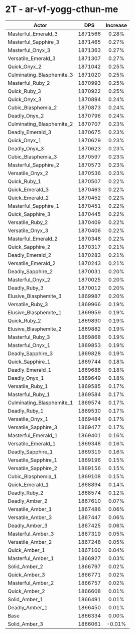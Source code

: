 # 2T - ar-vf-yogg-cthun-me
| Actor | DPS | Increase |
|---|:---:|:---:|
|Masterful_Emerald_3|1871566|0.28%|
|Masterful_Sapphire_3|1871465|0.27%|
|Masterful_Onyx_3|1871363|0.27%|
|Versatile_Emerald_3|1871307|0.27%|
|Quick_Onyx_2|1871042|0.25%|
|Culminating_Blasphemite_3|1871020|0.25%|
|Masterful_Ruby_2|1870993|0.25%|
|Quick_Ruby_3|1870922|0.25%|
|Quick_Onyx_3|1870894|0.24%|
|Cubic_Blasphemia_2|1870873|0.24%|
|Deadly_Onyx_2|1870796|0.24%|
|Culminating_Blasphemite_2|1870707|0.23%|
|Deadly_Emerald_3|1870675|0.23%|
|Quick_Onyx_1|1870629|0.23%|
|Deadly_Onyx_3|1870623|0.23%|
|Cubic_Blasphemia_3|1870597|0.23%|
|Masterful_Sapphire_2|1870573|0.23%|
|Versatile_Onyx_2|1870536|0.23%|
|Quick_Ruby_1|1870507|0.22%|
|Quick_Emerald_3|1870463|0.22%|
|Quick_Emerald_2|1870452|0.22%|
|Masterful_Sapphire_1|1870451|0.22%|
|Quick_Sapphire_3|1870445|0.22%|
|Versatile_Ruby_2|1870409|0.22%|
|Versatile_Onyx_3|1870406|0.22%|
|Masterful_Emerald_2|1870348|0.22%|
|Quick_Sapphire_2|1870317|0.21%|
|Deadly_Emerald_2|1870283|0.21%|
|Versatile_Emerald_2|1870243|0.21%|
|Deadly_Sapphire_2|1870031|0.20%|
|Masterful_Onyx_2|1870025|0.20%|
|Deadly_Ruby_3|1870012|0.20%|
|Elusive_Blasphemite_3|1869987|0.20%|
|Versatile_Ruby_3|1869966|0.19%|
|Elusive_Blasphemite_1|1869959|0.19%|
|Quick_Ruby_2|1869890|0.19%|
|Elusive_Blasphemite_2|1869882|0.19%|
|Masterful_Ruby_3|1869868|0.19%|
|Masterful_Onyx_1|1869853|0.19%|
|Deadly_Sapphire_3|1869828|0.19%|
|Quick_Sapphire_1|1869744|0.18%|
|Deadly_Emerald_1|1869688|0.18%|
|Deadly_Onyx_1|1869649|0.18%|
|Versatile_Ruby_1|1869585|0.17%|
|Masterful_Ruby_1|1869584|0.17%|
|Culminating_Blasphemite_1|1869574|0.17%|
|Deadly_Ruby_1|1869530|0.17%|
|Versatile_Onyx_1|1869484|0.17%|
|Versatile_Sapphire_3|1869477|0.17%|
|Masterful_Emerald_1|1869401|0.16%|
|Versatile_Emerald_1|1869348|0.16%|
|Deadly_Sapphire_1|1869319|0.16%|
|Versatile_Sapphire_1|1869196|0.15%|
|Versatile_Sapphire_2|1869156|0.15%|
|Cubic_Blasphemia_1|1869108|0.15%|
|Quick_Emerald_1|1868894|0.14%|
|Deadly_Ruby_2|1868574|0.12%|
|Deadly_Amber_2|1867610|0.07%|
|Versatile_Amber_1|1867486|0.06%|
|Versatile_Amber_3|1867447|0.06%|
|Deadly_Amber_3|1867425|0.06%|
|Masterful_Amber_3|1867319|0.05%|
|Versatile_Amber_2|1867248|0.05%|
|Quick_Amber_1|1867100|0.04%|
|Masterful_Amber_1|1866927|0.03%|
|Solid_Amber_2|1866797|0.02%|
|Quick_Amber_3|1866771|0.02%|
|Masterful_Amber_2|1866757|0.02%|
|Quick_Amber_2|1866608|0.01%|
|Solid_Amber_1|1866491|0.01%|
|Deadly_Amber_1|1866450|0.01%|
|Base|1866334|0.00%|
|Solid_Amber_3|1866061|-0.01%|
